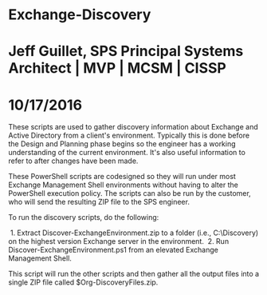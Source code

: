# Exchange-Discovery
# Jeff Guillet, SPS Principal Systems Architect | MVP | MCSM | CISSP
# 10/17/2016

These scripts are used to gather discovery information about Exchange and Active Directory from a client's environment. Typically this is done before the Design and Planning phase begins so the engineer has a working understanding of the current environment. It's also useful information to refer to after changes have been made.

These PowerShell scripts are codesigned so they will run under most Exchange Management Shell environments without having to alter the PowerShell execution policy. The scripts can also be run by the customer, who will send the resulting ZIP file to the SPS engineer.

To run the discovery scripts, do the following:

  1. Extract Discover-ExchangeEnvironment.zip to a folder (i.e., C:\Discovery) on the highest version Exchange server in the environment.
  2. Run Discover-ExchangeEnvironment.ps1 from an elevated Exchange Management Shell.
  
This script will run the other scripts and then gather all the output files into a single ZIP file called $Org-DiscoveryFiles.zip.
